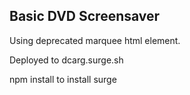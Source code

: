 ## Basic DVD Screensaver

Using deprecated marquee html element.

Deployed to dcarg.surge.sh

npm install to install surge

